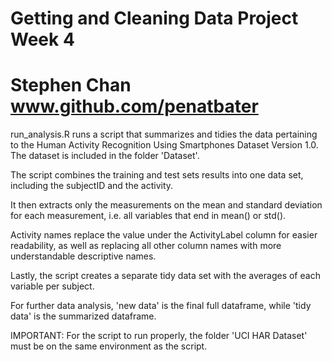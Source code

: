 Getting and Cleaning Data Project
Week 4
====================================
Stephen Chan
www.github.com/penatbater
====================================

run_analysis.R runs a script that summarizes and tidies the data pertaining to the Human Activity Recognition Using Smartphones Dataset Version 1.0. The dataset is included in the folder 'Dataset'.

The script combines the training and test sets results into one data set, including the subjectID and the activity. 

It then extracts only the measurements on the mean and standard deviation for each measurement, i.e. all variables that end in mean() or std(). 

Activity names replace the value under the ActivityLabel column for easier readability, as well as replacing all other column names with more understandable descriptive names.

Lastly, the script creates a separate tidy data set with the averages of each variable per subject. 

For further data analysis, 'new data' is the final full dataframe, while 'tidy data' is the summarized dataframe.


IMPORTANT: For the script to run properly, the folder 'UCI HAR Dataset' must be on the same environment as the script.
